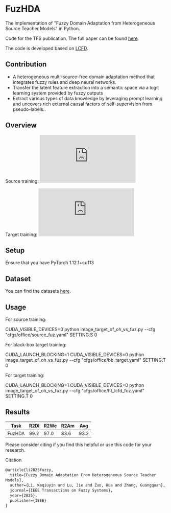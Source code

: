# FuzHDA
The implementation of "Fuzzy Domain Adaptation from Heterogeneous Source Teacher Models" in Python. 

Code for the TFS publication. The full paper can be found [here](https://doi.org/10.1109/TFUZZ.2025.3541001). 

The code is developed based on [LCFD](https://github.com/tntek/source-free-domain-adaptation).

## Contribution

- A heterogeneous multi-source-free domain adaptation method that integrates fuzzy rules and deep neural networks.
- Transfer the latent feature extraction into a semantic space via a logit learning system provided by fuzzy outputs
- Extract various types of data knowledge by leveraging prompt learning and uncovers rich external causal factors of self-supervision from pseudo-labels..

## Overview
Source training:
![Source](https://github.com/el3518/FuzHDA/blob/main/img/fuz-ht-Page-s.pdf)

Target training:
![Target](https://github.com/el3518/FuzHDA/blob/main/img/fuz-ht-Page-t.pdf)

## Setup
Ensure that you have PyTorch 1.12.1+cu113

## Dataset
You can find the datasets [here](https://github.com/jindongwang/transferlearning/tree/master/data).

## Usage
For source training:

CUDA_VISIBLE_DEVICES=0 python image_target_of_oh_vs_fuz.py --cfg "cfgs/office/source_fuz.yaml" SETTING.S 0

For black-box target training:

CUDA_LAUNCH_BLOCKING=1 CUDA_VISIBLE_DEVICES=0 python image_target_of_oh_vs_fuz.py --cfg "cfgs/office/bb_target.yaml" SETTING.T 0

For target training:

CUDA_LAUNCH_BLOCKING=1 CUDA_VISIBLE_DEVICES=0 python image_target_of_oh_vs_fuz.py --cfg "cfgs/office/ht_lcfd_fuz.yaml" SETTING.T 0

## Results

| Task  | R2Dl | R2We  | R2Am | Avg  | 
| ---- | ---- | ---- | ---- | ---- |
| FuzHDA  | 99.2  | 97.0  | 83.6 | 93.2 |


Please consider citing if you find this helpful or use this code for your research.

Citation
```
@article{li2025fuzzy,
  title={Fuzzy Domain Adaptation From Heterogeneous Source Teacher Models},
  author={Li, Keqiuyin and Lu, Jie and Zuo, Hua and Zhang, Guangquan},
  journal={IEEE Transactions on Fuzzy Systems},
  year={2025},
  publisher={IEEE}
}
